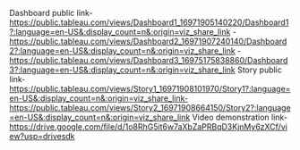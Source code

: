 Dashboard public link-https://public.tableau.com/views/Dashboard1_16971905140220/Dashboard1?:language=en-US&:display_count=n&:origin=viz_share_link      - 
       https://public.tableau.com/views/Dashboard2_16971907240140/Dashboard2?:language=en-US&:display_count=n&:origin=viz_share_link     - 
       https://public.tableau.com/views/Dashboard3_16975175838860/Dashboard3?:language=en-US&:display_count=n&:origin=viz_share_link
Story public link-https://public.tableau.com/views/Story1_16971908101970/Story1?:language=en-US&:display_count=n&:origin=viz_share_link-https://public.tableau.com/views/Story2_16971908664150/Story2?:language=en-US&:display_count=n&:origin=viz_share_link
Video demonstration link-https://drive.google.com/file/d/1o8RhG5it6w7aXbZaPRBqD3KjnMy6zXCf/view?usp=drivesdk
